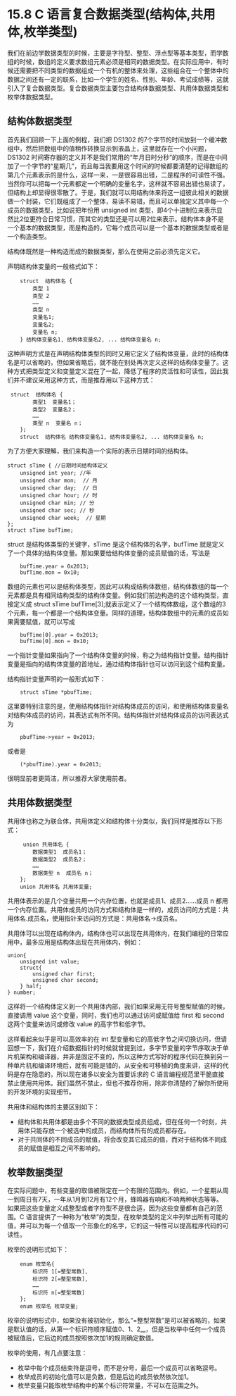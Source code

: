 # 15.8 C 语言复合数据类型(结构体,共用体,枚举类型)

我们在前边学数据类型的时候，主要是字符型、整型、浮点型等基本类型，而学数组的时候，数组的定义要求数组元素必须是相同的数据类型。在实际应用中，有时候还需要把不同类型的数据组成一个有机的整体来处理，这些组合在一个整体中的数据之间还有一定的联系，比如一个学生的姓名、性别、年龄、考试成绩等，这就引入了复合数据类型。复合数据类型主要包含结构体数据类型、共用体数据类型和枚举体数据类型。
 
## 结构体数据类型

首先我们回顾一下上面的例程，我们把 DS1302 的7个字节的时间放到一个缓冲数组中，然后把数组中的值稍作转换显示到液晶上，这里就存在一个小问题，DS1302 时间寄存器的定义并不是我们常用的“年月日时分秒”的顺序，而是在中间加了一个字节的“星期几”，而且每当我要用这个时间的时候都要清楚的记得数组的第几个元素表示的是什么，这样一来，一是很容易出错，二是程序的可读性不强。当然你可以把每一个元素都定一个明确的变量名字，这样就不容易出错也易读了，但结构上却显得很零散了。于是，我们就可以用结构体来将这一组彼此相关的数据做一个封装，它们既组成了一个整体，易读不易错，而且可以单独定义其中每一个成员的数据类型，比如说把年份用 unsigned int 类型，即4个十进制位来表示显然比2位更符合日常习惯，而其它的类型还是可以用2位来表示。结构体本身不是一个基本的数据类型，而是构造的，它每个成员可以是一个基本的数据类型或者是一个构造类型。

结构体既然是一种构造而成的数据类型，那么在使用之前必须先定义它。

声明结构体变量的一般格式如下：

```
    struct  结构体名 {
        类型 1
        类型 2
        ……
        类型 n
        变量名1;
        变量名2;
        变量名 n;
    } 结构体变量名1, 结构体变量名2, ... 结构体变量名 n;
```

这种声明方式是在声明结构体类型的同时又用它定义了结构体变量，此时的结构体名是可以省略的，但如果省略后，就不能在别处再次定义这样的结构体变量了。这种方式把类型定义和变量定义混在了一起，降低了程序的灵活性和可读性，因此我们并不建议采用这种方式，而是推荐用以下这种方式：
 
```  
 struct  结构体名 {
        类型1  变量名1；
        类型2  变量名2；
        ……
        类型 n  变量名 n；
    };
    struct  结构体名 结构体变量名1, 结构体变量名2, ... 结构体变量名 n;
```

为了方便大家理解，我们来构造一个实际的表示日期时间的结构体。 

```
struct sTime { //日期时间结构体定义
    unsigned int year; //年
    unsigned char mon;  // 月
    unsigned char day;  // 日
    unsigned char hour; // 时
    unsigned char min; // 分
    unsigned char sec; // 秒
    unsigned char week;  // 星期
};
struct sTime bufTime;
```

struct 是结构体类型的关键字，sTime 是这个结构体的名字，bufTime 就是定义了一个具体的结构体变量。那如果要给结构体变量的成员赋值的话，写法是

```
    bufTime.year = 0x2013;
    bufTime.mon = 0x10;
```

数组的元素也可以是结构体类型，因此可以构成结构体数组，结构体数组的每一个元素都是具有相同结构类型的结构体变量。例如我们前边构造的这个结构类型，直接定义成 struct sTime bufTime[3];就表示定义了一个结构体数组，这个数组的3个元素，每一个都是一个结构体变量。同样的道理，结构体数组中的元素的成员如果需要赋值，就可以写成

```
    bufTime[0].year = 0x2013;
    bufTime[0].mon = 0x10;
```

一个指针变量如果指向了一个结构体变量的时候，称之为结构指针变量。结构指针变量是指向的结构体变量的首地址，通过结构体指针也可以访问到这个结构变量。

结构指针变量声明的一般形式如下：

```
    struct sTime *pbufTime;
```

这里要特别注意的是，使用结构体指针对结构体成员的访问，和使用结构体变量名对结构体成员的访问，其表达式有所不同。结构体指针对结构体成员的访问表达式为

```
    pbufTime->year = 0x2013;
```

或者是

```
    (*pbufTime).year = 0x2013;
```

很明显前者更简洁，所以推荐大家使用前者。 

## 共用体数据类型

共用体也称之为联合体，共用体定义和结构体十分类似，我们同样是推荐以下形式：

```
     union 共用体名 {
        数据类型1  成员名1；
        数据类型2  成员名2；
        ……
        数据类型 n  成员名 n；
    };
    union 共用体名 共用体变量;
```

共用体表示的是几个变量共用一个内存位置，也就是成员1、成员2……成员 n 都用一个内存位置。共用体成员的访问方式和结构体是一样的，成员访问的方式是：共用体名.成员名，使用指针来访问的方式是：共用体名->成员名。

共用体可以出现在结构体内，结构体也可以出现在共用体内，在我们编程的日常应用中，最多应用是结构体出现在共用体内，例如： 

```
union{
    unsigned int value;
    struct{
        unsigned char first;
        unsigned char second;
    } half;
} number;
```

这样将一个结构体定义到一个共用体内部，我们如果采用无符号整型赋值的时候，直接调用 value 这个变量，同时，我们也可以通过访问或赋值给 first 和 second 这两个变量来访问或修改 value 的高字节和低字节。

这样看起来似乎是可以高效率的在 int 型变量和它的高低字节之间切换访问，但请回想一下，我们在介绍数据指针的时候就曾提到过，多字节变量的字节序取决于单片机架构和编译器，并非是固定不变的，所以这种方式写好的程序代码在换到另一种单片机和编译环境后，就有可能是错的，从安全和可移植的角度来讲，这样的代码是存在隐患的，所以现在诸多以安全为首要诉求的 C 语言编程规范里干脆直接禁止使用共用体。我们虽然不禁止，但也不推荐你用，除非你清楚的了解你所使用的开发环境的实现细节。

共用体和结构体的主要区别如下： 
- 结构体和共用体都是由多个不同的数据类型成员组成，但在任何一个时刻，共用体只能存放一个被选中的成员，而结构体所有的成员都存在。
- 对于共同体的不同成员的赋值，将会改变其它成员的值，而对于结构体不同成员的赋值是相互之间不影响的。

## 枚举数据类型

在实际问题中，有些变量的取值被限定在一个有限的范围内。例如，一个星期从周一到周日有7天，一年从1月到12月有12个月，蜂鸣器有响和不响两种状态等等。如果把这些变量定义成整型或者字符型不是很合适，因为这些变量都有自己的范围。C 语言提供了一种称为“枚举”的类型，在枚举类型的定义中列举出所有可能的值，并可以为每一个值取一个形象化的名字，它的这一特性可以提高程序代码的可读性。

枚举的说明形式如下：

```
    enum 枚举名{
        标识符 1[=整型常数],
        标识符 2[=整型常数],
        ……
        标识符 n[=整型常数]
    };
    enum 枚举名 枚举变量;
```

枚举的说明形式中，如果没有被初始化，那么“=整型常数”是可以被省略的，如果是默认值的话，从第一个标识符顺序赋值0、1、2„„，但是当枚举中任何一个成员被赋值后，它后边的成员按照依次加1的规则确定数值。

枚举的使用，有几点要注意： 
- 枚举中每个成员结束符是逗号，而不是分号，最后一个成员可以省略逗号。
- 枚举成员的初始化值可以是负数，但是后边的成员依然依次加1。
- 枚举变量只能取枚举结构中的某个标识符常量，不可以在范围之外。